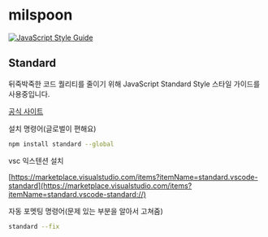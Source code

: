 # milspoon

[![JavaScript Style Guide](https://cdn.rawgit.com/standard/standard/master/badge.svg)](https://github.com/standard/standard)

## Standard
뒤죽박죽한 코드 퀄리티를 줄이기 위해 JavaScript Standard Style 스타일 가이드를 사용중입니다.

[공식 사이트](https://standardjs.com/readme-kokr.html#%EC%82%AC%EC%9A%A9%EB%B2%95)

설치 명령어(글로벌이 편해요)

```bash
npm install standard --global
```

vsc 익스텐션 설치

[https://marketplace.visualstudio.com/items?itemName=standard.vscode-standard](https://marketplace.visualstudio.com/items?itemName=standard.vscode-standard://)

자동 포멧팅 명령어(문제 있는 부분을 알아서 고쳐줌)

```bash
standard --fix
```
